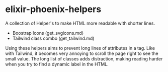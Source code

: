 # elixir-phoenix-helpers

A collection of Helper's to make HTML more readable with shorter lines.

- Boostrap Icons (get_svgicons.md)
- Tailwind class combo (get_tailwind.md)

Using these helpers aims to prevent long lines of attributes in a tag. 
Like with Tailwind, it becomes very annoying to scroll the page right to see the small value. The long list of classes adds distraction, making reading harder when you try to find a dynamic label in the HTML.
